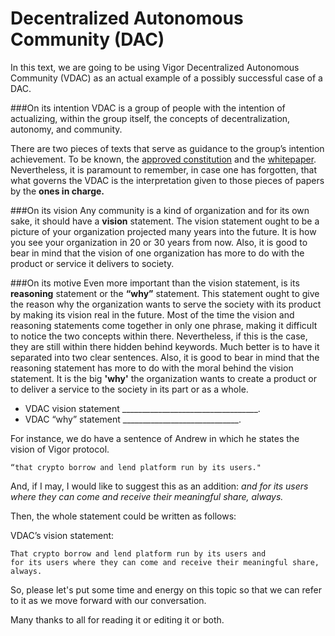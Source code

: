  # Decentralized Autonomous Community (DAC)

In this text, we are going to be using Vigor Decentralized Autonomous Community (VDAC) as an actual example of a possibly successful case of a DAC.

###On its intention
VDAC is a group of people with the intention of actualizing, within the group itself, the concepts of decentralization, autonomy, and community. 

There are two pieces of texts that serve as guidance to the group’s intention achievement. To be known, the [approved constitution](https://raw.githubusercontent.com/vigorstablecoin/constitution/master/constitution.md) and the [whitepaper](https://docs.vigor.ai/docs/en/whitepaper). Nevertheless, it is paramount to remember, in case one has forgotten, that what governs the VDAC is the interpretation given to those pieces of papers by the **ones in charge.**    

###On its vision
Any community is a kind of organization and for its own sake, it should have a **vision** statement. The vision statement ought to be a picture of your organization projected many years into the future. It is how you see your organization in 20 or 30 years from now. Also, it is good to bear in mind that the vision of one organization has more to do with the product or service it delivers to society.

###On its motive
Even more important than the vision statement, is its **reasoning** statement or the **“why”** statement. This statement ought to give the reason why the organization wants to serve the society with its product by making its vision real in the future. Most of the time the vision and reasoning statements come together in only one phrase, making it difficult to notice the two concepts within there. Nevertheless, if this is the case, they are still within there hidden behind keywords. Much better is to have it separated into two clear sentences. Also, it is good to bear in mind that the reasoning statement has more to do with the moral behind the vision statement. It is the big **'why'** the organization wants to create a product or to deliver a service to the society in its part or as a whole.

* VDAC vision statement __________________________________.
* VDAC “why” statement _____________________________.

For instance, we do have a sentence of Andrew in which he states the vision of Vigor protocol.
```
“that crypto borrow and lend platform run by its users."
```
And, if I may, I would like to suggest this as an addition: _and for its users where they can come and receive their meaningful share, always._

Then, the whole statement could be written as follows: 

VDAC’s vision statement: 
```
That crypto borrow and lend platform run by its users and 
for its users where they can come and receive their meaningful share, always.
```
So, please let's put some time and energy on this topic so that we can refer to it as we move forward with our conversation.

Many thanks to all for reading it or editing it or both.
